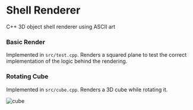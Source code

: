 # Shell Renderer
C++ 3D object shell renderer using ASCII art


### Basic Render
Implemented in `src/test.cpp`. Renders a squared plane to test the correct implementation of the logic behind the rendering.

### Rotating Cube
Implemented in `src/cube.cpp`. Renders a 3D cube while rotating it.

![cube](https://user-images.githubusercontent.com/43313293/194646848-b5f49b20-d13e-4efc-9f67-9e1bf0773b7c.gif)
